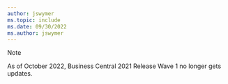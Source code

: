 ```yaml
---
author: jswymer
ms.topic: include
ms.date: 09/30/2022
ms.author: jswymer
---
```

> [!NOTE]
> As of October 2022, Business Central 2021 Release Wave 1 no longer gets updates.
